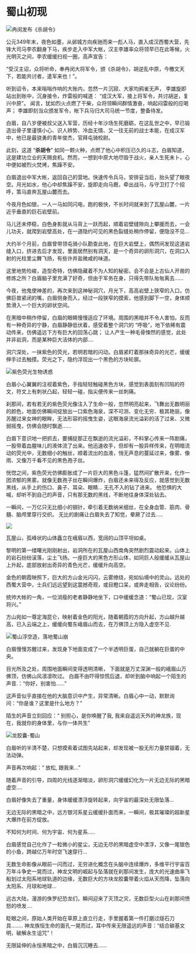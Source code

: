 # 蜀山初现

![冉闵发布《杀胡令》](../.gitbook/assets/123.jpg)

公元349年末，夜色如墨，从邺城方向疾驰而来一彪人马，直入成汉西蜀大营，先锋大司马李农翻身下马，疾步走入中军大帐，汉主李雄率众将领早已在此等候，火光明灭之间，李农缓缓扫视一圈，高声宣告：

“受汉主诏，众将听命，奉冉闵大将军令，颁《杀胡令》，胡逆乱中原，今檄文天下，若能共讨者，遣军来也！”。



听到诏令，本来嗡嗡作响的大账内，忽然一片沉寂、大家均鸦雀无声， 李雄旋即站出到账中，沉身接令，炸雷般的喊道： “成汉大军，接上将军令，共讨胡逆，复兴中原”。 闻言，犹如烈火点燃了干柴，众将领瞬间群情激奋，响起闷雷般的应喝声； 李雄即刻当众颁发军令，帐下兵马归大司马统一节度，整备待发。



白眉，自八岁便被叔父送入军营，历经十年沙场生死磨砺，在这乱世之中，早已锻造出骨子里谨慎小心、识人辨势、冷血无情、又一往无前的战士本能，在成汉军中，他已是最骁勇的青年俊杰，官拜屯骑校尉。

此刻，这道 “**杀胡令**” 如同一颗火种，点燃了他心中积压已久的斗志，白眉知道，这是建功立业的天赐良机。然而，一想到中原大地尽毁于战火，亲人生死未卜，心中便如被烈火焚烤，焦躁不安。



白眉退出中军大帐，返回自己的营地。快速传令兵马，安排妥当后，抬头望了眼夜空。月光如水，他心中却焦躁不安，旋即走向马厩，牵出战马，与守卫打了个招呼，策马直奔瓦屋山麓而去。



今夜月色如银，一人一马如同闪电，跑的极快，不长时间就来到了瓦屋山麓，一片近乎垂直的巨石岩壁前。&#x20;

马儿还未停稳，白色身影就从马背上一跃而起，顺着岩壁缝隙向上攀援而去，一会儿功夫，就爬到岩壁高处，在一道隐约可见的黑色裂缝处稍作停留，便隐没不见...



大约半个月前，白眉曾带领屯骑小队勘查此地，在巨大岩壁上，偶然间发现这道岩缝入口，挤进去后才发现，里面居然别有洞天，是一个奇异的卵形洞穴，在洞口入射的光柱里尘舞飞扬，有些许井盐微咸的味道。

这里地势险峻，造型奇特，仿佛隐藏着不为人知的秘密。会不会是上古仙人开凿的修炼之所？白眉脑子里充满了好奇，但由于军务在身，只得先带队匆匆离去......

今夜，他鬼使神差的，再次来到这神秘洞穴，月光下，高高岩壁上狭窄的入口，仿佛巨兽紧闭的嘴，白眉侧身而入，经过一段狭窄的摸索，他感到脚下一空，身体顺势滑入一个巨大的卵状空间。



在黑暗中稍作停留，白眉的眼睛慢慢适应了环境。周围的黑暗并不令人害怕，反而有一种奇异的宁静，白眉静静低伏着，感受着整个洞穴的 “呼吸”，地下依稀有震动传来，仿佛遥远下方有巨大的回荡心跳； 让人产生一种毛骨悚然的感觉，此处并非岩洞，而是某种巨大活体的内部....

洞穴深处，一抹紫色的荧光，若明若暗的闪动。白眉紧盯着那抹奇异的光芒，缓缓伸手过去触摸。荧光之下，隐约浮现出一个黑色的方块轮廓。

![紫色荧光生物诱惑](../.gitbook/assets/maxresdefault.jpeg)

白眉小心翼翼的注视着紫色，手指轻轻触碰黑色方块，感觉到表面刻有凹陷的符文，符文上有刺状凸起，轻轻一碰，指尖便传来一丝刺痛。



刹那间，若有若无的紫色荧光像注入了生命一般，忽然明亮起来，飞舞出无数明丽的颜色，地面仿佛瞬间绽放出一口紫色海泉，深不可测、变化无穷、极其艳丽，像苏醒过来女神的眼眸，无法形容的摇曳生姿，这眼海泉流光溢彩的活了过来、又微弱摇曳，仿佛会随时飘逝......



白眉下意识地一把抓去，要捕捉那正在飘逝的流光溢彩，不料掌心传来一阵剧痛，一股带着血腥味儿的液体流了出来。他迅速收手，但却有一股异样传来，在明暗流动的荧光中，无数细小的触丝，顺着流出的血液，悄无声息的蔓延过来，像雾、像雨、又像万千看不见的黑色孢子丝。



恍惚之间，紫色荧光仿佛膨胀成了一片巨大的黑色斗篷，猛然间扩散开来，化作一团浓郁的黑雾。就像无数孢子丝在瞬间爆炸，白眉还未来得及反应，就感觉到无数黑线，从手上的伤口、鼻子、耳朵、眼睛... 无孔不入的钻了进来。 他恐惧的大喊，却听不到自己的声音，只有那无数的黑线，不断地往身体深处钻去。



一瞬间，一万亿只无比细小的钢针，牵引着无数纳米细丝，在全身血管、筋肉、骨髓、脑颅里穿行交织。 无比的剧痛让白眉失去了知觉，晕厥了过去.....

![](../.gitbook/assets/仙山.jpeg)

瓦屋山，孤峰状的山体矗立在峨眉以西，宽阔的山顶平坦如桌。

黎明的第一缕曙光刚刚射出，岩洞所在的瓦屋山西南角突然剧烈震动起来。山体上的岩石纷纷滚落，尘土飞扬。一座巨大的黑色方形山体，如同巨人般缓缓从瓦屋山上升起，底部放射出奇异的青色光芒，缓缓升向高空。

金色的朝霞映照下，巨大的方山金光闪闪，云雾缭绕，宛如仙境中的灵山。远处的西蜀大营中，士兵们远远望到这震撼奇观，或目瞪口呆，或奔走相告，议论纷纷。

统帅大帐的一角，一位消瘦的老者静静地坐下，口中缓缓念道：“蜀山已现，汉室将兴。”



方山宛如一尊定海昆仑，映射着金色的阳光，随着朝霞的方向升起，方山越升越高，已入云端之上，缓缓向蜀东峨眉山而去，在万佛顶上方隐入虚空不见.



![蜀山浮空造，落地蜀山崩                                    ](../.gitbook/assets/1000.jpeg)

白眉慢慢苏醒过来，发现身下地面变成了一个半透明巨蛋，自己就躺在巨蛋的中央。

目光所及之处，周围地面瞬间变得透明清晰， 下面就是万丈深渊一般的峨眉山万佛顶，仿佛山风凛凛吹过。 白眉不由吓得惊慌后退，却听到脑中响起一个陌生的声音.：“你好，别害怕......”



这声音似乎直接在他的大脑意识中产生，异常清晰。白眉心中一动，默默询问：“你是谁？这里是什么地方？”

陌生的声音立刻回应：“ 别担心，是你唤醒了我,  我来自遥远天外的神龙族，现在，我就你的身体里，与你一体共生”

![ 龙胶囊-蜀山](../.gitbook/assets/1.png)

白眉听的半清不楚，只想摸索着试图先站起来，却发现被一股无形力量禁锢着，无法动弹。&#x20;

声音再次响起：“ 放松, 跟我来...”

随着声音的引导，四周的光线逐渐暗淡，卵形洞穴缓缓幻化为一片无边无际的黑暗虚空....&#x20;

白眉好像失去了重量，身体缓缓漂浮旋转起来，向宇宙的最深处无限坠落...

无边无际的黑暗之中，远方银河系星云缓缓扑面而来，一瞬间，极其璀璨的超新星大爆炸在前方绽放。

&#x20;不知何为时间、何为宇宙、何为星系.....&#x20;

白眉感觉自己化作了一粒微小的星尘，无边无尽的黑暗虚空中漂浮，又像一尾银色的小鱼，跨越亿万年时空飞速穿行...&#x20;

无数生命影像从眼前一闪而过，无穷进化概念在头脑中连续爆炸，多维平行宇宙百万年斗争史一晃而过，神龙文明的崛起与坠落就在刹那间发生，庞大的光速曲率飞船划过太阳系地球轨道的边缘，无数巨大的方块龙胶囊带着火焰从天而降，坠落向太阳系、月球和地球...&#x20;

远古大陆，漫游的侏罗纪恐龙们，瞬间迎来了灭顶之灾，无数巨型火山在刹那间愤怒的喷发....

眨眼之间，原始人类开始在草原上直立行走，手里握着第一件打磨过燧石刀具........ 神龙族恒生命的面孔一晃而过，耳中传来无限遥远的声音：“结合碳基文明，破解永生诅咒”！

无限延伸的永恒黑暗之中，白眉沉沉睡去......

